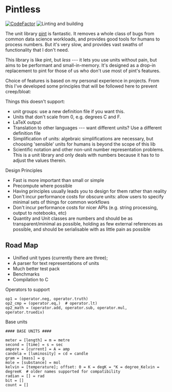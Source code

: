 # Pintless
[![CodeFactor](https://www.codefactor.io/repository/github/stephenwattam/pintless/badge)](https://www.codefactor.io/repository/github/stephenwattam/pintless)
![Linting and building](https://github.com/StephenWattam/pintless/actions/workflows/python-package.yml/badge.svg)

The unit library [pint](https://github.com/hgrecco/pint) is fantastic.  It removes a whole class of bugs from common data science workloads, and provides good tools for humans to process numbers.  But it's very slow, and provides vast swaths of functionality that I don't need.

This library is like pint, but _less_ --- it lets you use units without pain, but aims to be performant and small-in-memory.  It's designed as a drop-in replacement to pint for those of us who don't use most of pint's features.

Choice of features is based on my personal experience in projects.  From this I've developed some principles that will be followed here to prevent creep/bloat:

Things this doesn't support:

 - unit groups: use a new definition file if you want this.
 - Units that don't scale from 0, e.g. degrees C and F.
 - LaTeX output
 - Translation to other languages --- want different units?  Use a different definition file
 - Simplification of units: algebraic simplifications are necessary, but choosing 'sensible' units for humans is beyond the scope of this lib
 - Scientific notation and other non-unit number representation problems.  This is a unit library and only deals with numbers because it has to to adjust the values therein.

Design Principles

 - Fast is more important than small or simple
 - Precompute where possible
 - Having principles usually leads you to design for them rather than reality
 - Don't incur performance costs for obscure units: allow users to specify minimal sets of things for common workflows
 - Don't incur performance costs for nicer APIs (e.g. string processing, output to notebooks, etc)
 - Quantity and Unit classes are numbers and should be as transparent/minimal as possible, holding as few external references as possible, and should be serialisable with as little pain as possible


## Road Map

 - Unified unit types (currently there are three);
 - A parser for text representations of units
 - Much better test pack
 - Benchmarks
 - Compilation to C


Operators to support

    op1 = (operator.neg, operator.truth)
    op2_cmp = (operator.eq,)  # operator.lt)
    op2_math = (operator.add, operator.sub, operator.mul, operator.truediv)



Base units

    #### BASE UNITS ####

    meter = [length] = m = metre
    second = [time] = s = sec
    ampere = [current] = A = amp
    candela = [luminosity] = cd = candle
    gram = [mass] = g
    mole = [substance] = mol
    kelvin = [temperature]; offset: 0 = K = degK = °K = degree_Kelvin = degreeK  # older names supported for compatibility
    radian = [] = rad
    bit = []
    count = []

